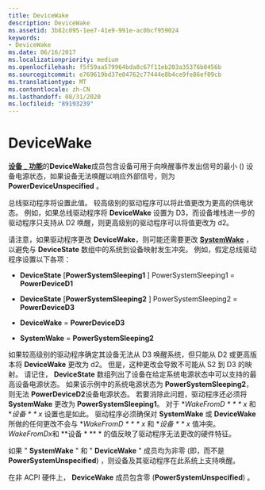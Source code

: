 ```yaml
---
title: DeviceWake
description: DeviceWake
ms.assetid: 3b82c095-1ee7-41e9-991e-ac0bcf959024
keywords:
- DeviceWake
ms.date: 06/16/2017
ms.localizationpriority: medium
ms.openlocfilehash: f5f59aa579964bda8c67f11eb203a35376b0456b
ms.sourcegitcommit: e769619bd37e04762c77444e8b4ce9fe86ef09cb
ms.translationtype: MT
ms.contentlocale: zh-CN
ms.lasthandoff: 08/31/2020
ms.locfileid: "89193239"
---
```

# <a name="devicewake"></a>DeviceWake





[**设备 \_ 功能**](/windows-hardware/drivers/ddi/wdm/ns-wdm-_device_capabilities)的**DeviceWake**成员包含设备可用于向唤醒事件发出信号的最小 () 设备电源状态，如果设备无法唤醒以响应外部信号，则为**PowerDeviceUnspecified** 。

总线驱动程序将设置此值。 较高级别的驱动程序可以将此值更改为更高的供电状态。 例如，如果总线驱动程序将 **DeviceWake** 设置为 D3，而设备堆栈进一步的驱动程序只支持从 D2 唤醒，则更高级别的驱动程序可以将值更改为 d2。

请注意，如果驱动程序更改 **DeviceWake**，则可能还需要更改 [**SystemWake**](systemwake.md) ，以避免与 **DeviceState** 数组中的系统到设备映射发生冲突。 例如，假定总线驱动程序设置以下各项：

-   **DeviceState** \[**PowerSystemSleeping1** \] PowerSystemSleeping1  = **PowerDeviceD1**

-   **DeviceState** \[**PowerSystemSleeping2** \] PowerSystemSleeping2  = **PowerDeviceD3**

-   **DeviceWake**  = **PowerDeviceD3**

-   **SystemWake**  = **PowerSystemSleeping2**

如果较高级别的驱动程序确定其设备无法从 D3 唤醒系统，但只能从 D2 或更高版本将 **DeviceWake** 更改为 d2。 但是，这种更改会导致不可能从 S2 到 D3 的映射。 请记住， **DeviceState** 数组列出了设备在给定系统电源状态中可以支持的最高设备电源状态。 如果该示例中的系统电源状态为 **PowerSystemSleeping2**，则无法 **PowerDeviceD2**设备电源状态。 若要消除此问题，驱动程序还必须将 **SystemWake** 更改为 **PowerSystemSleeping1**。 对于 **WakeFromD * * * x* 和 **设备 * * x* 设置也是如此。 驱动程序必须确保对 **SystemWake** 或 **DeviceWake** 所做的任何更改不会与 **WakeFromD * * * x* 和 **设备 * * x* 值冲突。 *WakeFromDx*和 **设备 * ** * 的值反映了驱动程序无法更改的硬件特征。

如果 " **SystemWake** " 和 " **DeviceWake** " 成员均为非零 (即，而不是 **PowerSystemUnspecified**) ，则设备及其驱动程序在此系统上支持唤醒。

在非 ACPI 硬件上， **DeviceWake** 成员包含零 (**PowerSystemUnspecified**) 。

 


